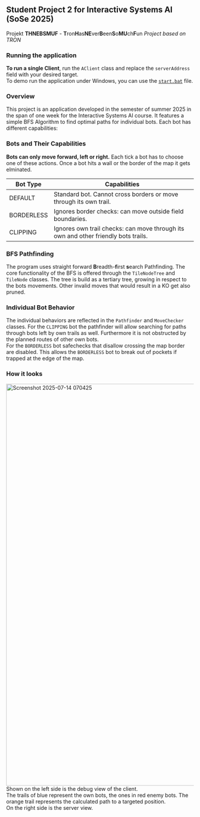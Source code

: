 ## Student Project 2 for Interactive Systems AI (SoSe 2025)
Projekt **THNEBSMUF** - **T**ron**H**as**NE**ver**B**een**S**o**MU**ch**F**un
*Project based on TRON*

### Running the application

**To run a single Client**, run the `AClient` class and replace the `serverAddress` field with your desired target.<br>
To demo run the application under Windows, you can use the [`start.bat`](./start.bat) file.

### Overview
This project is an application developed in the semester of summer 2025 in the span of one week for the Interactive Systems AI course.
It features a simple BFS Algorithm to find optimal paths for individual bots. Each bot has different capabilities:

### Bots and Their Capabilities

**Bots can only move forward, left or right.**
Each tick a bot has to choose one of these actions.
Once a bot hits a wall or the border of the map it gets elminated.

| Bot Type    | Capabilities                                                      |
|------------|--------------------------------------------------------------------|
| DEFAULT    | Standard bot. Cannot cross borders or move through its own trail.  |
| BORDERLESS | Ignores border checks: can move outside field boundaries.          |
| CLIPPING   | Ignores own trail checks: can move through its own and other friendly bots trails.          |

### BFS Pathfinding
The program uses straight forward **B**readth-**f**irst **s**earch Pathfinding.
The core functionality of the BFS is offered through the `TileNodeTree` and `TileNode` classes. The tree is build as a tertiary tree, growing in respect to the bots movements. Other invalid moves that would result in a KO get also pruned.

### Individual Bot Behavior

The individual behaviors are reflected in the `Pathfinder` and `MoveChecker` classes. For the `CLIPPING` bot the pathfinder will allow searching for paths through bots left by own trails as well. Furthermore it is not obstructed by the planned routes of other own bots. <br> For the `BORDERLESS` bot safechecks that disallow crossing the map border are disabled. This allows the `BORDERLESS` bot to break out of pockets if trapped at the edge of the map.

### How it looks
<img width="2559" height="1079" alt="Screenshot 2025-07-14 070425" src="https://github.com/user-attachments/assets/fbf7eb06-e545-4557-868f-555289c0fa4a" />
Shown on the left side is the debug view of the client. <br> The trails of blue represent the own bots, the ones in red enemy bots. The orange trail represents the calculated path to a targeted position. <br> 
On the right side is the server view. 
